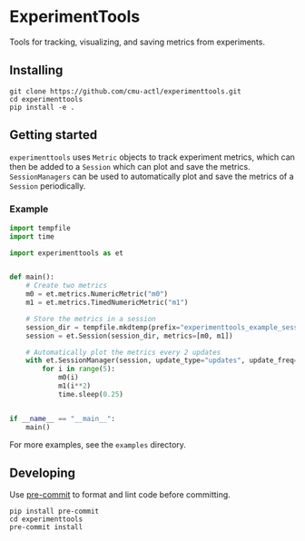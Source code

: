 # ExperimentTools

Tools for tracking, visualizing, and saving metrics from experiments.

## Installing

```shell
git clone https://github.com/cmu-actl/experimenttools.git
cd experimenttools
pip install -e .
```

## Getting started

`experimenttools` uses `Metric` objects to track experiment metrics, which can then be added to a `Session` which can plot and save the metrics. `SessionManagers` can be used to automatically plot and save the metrics of a `Session` periodically.

### Example
```python
import tempfile
import time

import experimenttools as et


def main():
    # Create two metrics
    m0 = et.metrics.NumericMetric("m0")
    m1 = et.metrics.TimedNumericMetric("m1")

    # Store the metrics in a session
    session_dir = tempfile.mkdtemp(prefix="experimenttools_example_session_manager_")
    session = et.Session(session_dir, metrics=[m0, m1])

    # Automatically plot the metrics every 2 updates
    with et.SessionManager(session, update_type="updates", update_freq=2, verbose=2).manage():
        for i in range(5):
            m0(i)
            m1(i**2)
            time.sleep(0.25)


if __name__ == "__main__":
    main()
```

For more examples, see the `examples` directory.


## Developing

Use [pre-commit](https://pre-commit.com) to format and lint code before committing.

```shell
pip install pre-commit
cd experimenttools
pre-commit install
```

